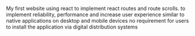 My first website using react to implement react routes and route scrolls.
to implement reliability, performance and increase user experience similar to native applications on desktop and mobile devices 
no requirement for users to install the application via digital distribution systems
